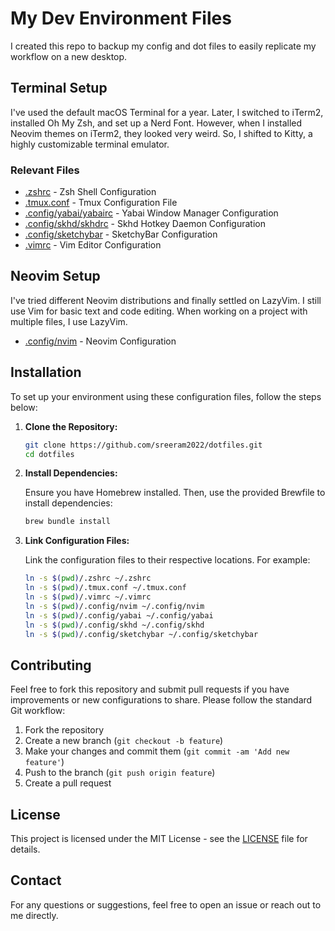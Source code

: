 # My Dev Environment Files 

I created this repo to backup my config and dot files to easily replicate my workflow on a new desktop.

## Terminal Setup

I've used the default macOS Terminal for a year. Later, I switched to iTerm2, installed Oh My Zsh, and set up a Nerd Font. However, when I installed Neovim themes on iTerm2, they looked very weird. So, I shifted to Kitty, a highly customizable terminal emulator.

### Relevant Files

- [.zshrc](.zshrc) - Zsh Shell Configuration
- [.tmux.conf](.tmux.conf) - Tmux Configuration File
- [.config/yabai/yabairc](.config/yabai/yabairc) - Yabai Window Manager Configuration
- [.config/skhd/skhdrc](.config/skhd/skhdrc) - Skhd Hotkey Daemon Configuration
- [.config/sketchybar](.config/sketchybar/) - SketchyBar Configuration
- [.vimrc](.vimrc) - Vim Editor Configuration

## Neovim Setup

I've tried different Neovim distributions and finally settled on LazyVim. I still use Vim for basic text and code editing. When working on a project with multiple files, I use LazyVim.

- [.config/nvim](.config/nvim) - Neovim Configuration

## Installation

To set up your environment using these configuration files, follow the steps below:

1. **Clone the Repository:**

    ```bash
    git clone https://github.com/sreeram2022/dotfiles.git
    cd dotfiles
    ```

2. **Install Dependencies:**

    Ensure you have Homebrew installed. Then, use the provided Brewfile to install dependencies:

    ```bash
    brew bundle install
    ```

3. **Link Configuration Files:**

    Link the configuration files to their respective locations. For example:

    ```bash
    ln -s $(pwd)/.zshrc ~/.zshrc
    ln -s $(pwd)/.tmux.conf ~/.tmux.conf
    ln -s $(pwd)/.vimrc ~/.vimrc
    ln -s $(pwd)/.config/nvim ~/.config/nvim
    ln -s $(pwd)/.config/yabai ~/.config/yabai
    ln -s $(pwd)/.config/skhd ~/.config/skhd
    ln -s $(pwd)/.config/sketchybar ~/.config/sketchybar
    ```

## Contributing

Feel free to fork this repository and submit pull requests if you have improvements or new configurations to share. Please follow the standard Git workflow:

1. Fork the repository
2. Create a new branch (`git checkout -b feature`)
3. Make your changes and commit them (`git commit -am 'Add new feature'`)
4. Push to the branch (`git push origin feature`)
5. Create a pull request

## License

This project is licensed under the MIT License - see the [LICENSE](LICENSE) file for details.

## Contact

For any questions or suggestions, feel free to open an issue or reach out to me directly.

